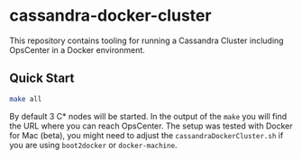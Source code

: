 # cassandra-docker-cluster
This repository contains tooling for running a Cassandra Cluster including OpsCenter in a Docker environment.

## Quick Start

```sh
make all
```
By default 3 C* nodes will be started. In the output of the `make` you will find the URL where you can reach OpsCenter. The setup was tested with Docker for Mac (beta), you might need to adjust the `cassandraDockerCluster.sh` if you are using `boot2docker` or `docker-machine`.
